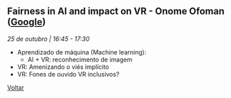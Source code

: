 ## Fairness in AI and impact on VR - Onome Ofoman ([Google](https://www.google.com/))
_25 de outubro | 16:45 - 17:30_

* Aprendizado de máquina (Machine learning):
    * AI + VR: reconhecimento de imagem
* VR: Amenizando o viés implícito
* VR: Fones de ouvido VR inclusivos?

[Voltar](/webbr2017)